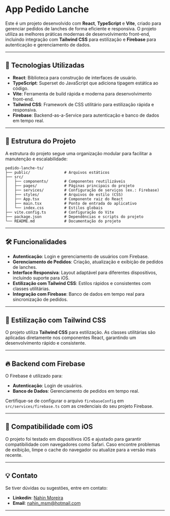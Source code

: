 # App Pedido Lanche

Este é um projeto desenvolvido com **React**, **TypeScript** e **Vite**, criado para gerenciar pedidos de lanches de forma eficiente e responsiva. O projeto utiliza as melhores práticas modernas de desenvolvimento front-end, incluindo integração com **Tailwind CSS** para estilização e **Firebase** para autenticação e gerenciamento de dados.

---

## 🚀 Tecnologias Utilizadas

- **React**: Biblioteca para construção de interfaces de usuário.
- **TypeScript**: Superset do JavaScript que adiciona tipagem estática ao código.
- **Vite**: Ferramenta de build rápida e moderna para desenvolvimento front-end.
- **Tailwind CSS**: Framework de CSS utilitário para estilização rápida e responsiva.
- **Firebase**: Backend-as-a-Service para autenticação e banco de dados em tempo real.

---

## 📂 Estrutura do Projeto

A estrutura do projeto segue uma organização modular para facilitar a manutenção e escalabilidade:

```
pedido-lanche-ts/
├── public/               # Arquivos estáticos
├── src/
│   ├── components/       # Componentes reutilizáveis
│   ├── pages/            # Páginas principais do projeto
│   ├── services/         # Configuração de serviços (ex.: Firebase)
│   ├── styles/           # Arquivos de estilo (CSS)
│   ├── App.tsx           # Componente raiz do React
│   ├── main.tsx          # Ponto de entrada do aplicativo
│   └── index.css         # Estilos globais
├── vite.config.ts        # Configuração do Vite
├── package.json          # Dependências e scripts do projeto
└── README.md             # Documentação do projeto
```

---

## 🛠️ Funcionalidades

- **Autenticação**: Login e gerenciamento de usuários com Firebase.
- **Gerenciamento de Pedidos**: Criação, atualização e exibição de pedidos de lanches.
- **Interface Responsiva**: Layout adaptável para diferentes dispositivos, incluindo suporte para iOS.
- **Estilização com Tailwind CSS**: Estilos rápidos e consistentes com classes utilitárias.
- **Integração com Firebase**: Banco de dados em tempo real para sincronização de pedidos.

---





## 🌟 Estilização com Tailwind CSS

O projeto utiliza **Tailwind CSS** para estilização. As classes utilitárias são aplicadas diretamente nos componentes React, garantindo um desenvolvimento rápido e consistente.

---

## 🔥 Backend com Firebase

O Firebase é utilizado para:
- **Autenticação**: Login de usuários.
- **Banco de Dados**: Gerenciamento de pedidos em tempo real.

Certifique-se de configurar o arquivo `firebaseConfig` em `src/services/firebase.ts` com as credenciais do seu projeto Firebase.

---

## 📱 Compatibilidade com iOS

O projeto foi testado em dispositivos iOS e ajustado para garantir compatibilidade com navegadores como Safari. Caso encontre problemas de exibição, limpe o cache do navegador ou atualize para a versão mais recente.

---


## 💡 Contato

Se tiver dúvidas ou sugestões, entre em contato:

- **Linkedin**: [Nahin Moreira](https://www.linkedin.com/in/nahin-moreira-752b9a246/)
- **Email**: nahin_msm@hotmail.com

---